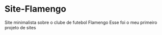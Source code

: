 # Site-Flamengo
Site minimalista sobre o clube de futebol Flamengo
Esse foi o meu primeiro projeto de sites 
